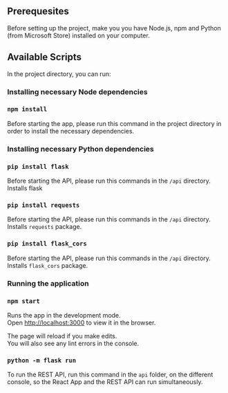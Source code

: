 ## Prerequesites

Before setting up the project, make you you have Node.js, npm and Python (from Microsoft Store) installed on your computer.

## Available Scripts

In the project directory, you can run:
### Installing necessary Node dependencies

### `npm install`

Before starting the app, please run this command in the project directory in order to install the necessary dependencies.

### Installing necessary Python dependencies

### `pip install flask`
Before starting the API, please run this commands in the `/api` directory. Installs flask

### `pip install requests`
Before starting the API, please run this commands in the `/api` directory. Installs `requests` package.

### `pip install flask_cors`
Before starting the API, please run this commands in the `/api` directory. Installs `flask_cors` package.

### Running the application
### `npm start`

Runs the app in the development mode.\
Open [http://localhost:3000](http://localhost:3000) to view it in the browser.

The page will reload if you make edits.\
You will also see any lint errors in the console.


### `python -m flask run`

To run the REST API, run this command in the `api` folder, on the different console, so the React App and the REST API can run simultaneously.